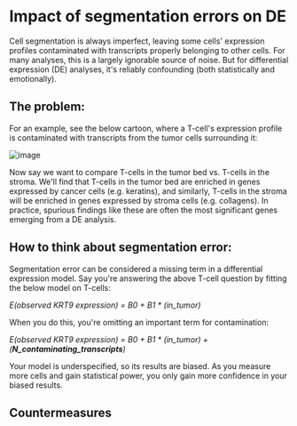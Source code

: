 # Impact of segmentation errors on DE

Cell segmentation is always imperfect, leaving some cells' expression profiles contaminated with transcripts properly belonging to other cells. 
For many analyses, this is a largely ignorable source of noise. But for differential expression (DE) analyses, it's reliably confounding (both statistically and emotionally).

## The problem:

For an example, see the below cartoon, where a T-cell's expression profile is contaminated with transcripts from the tumor cells surrounding it:

![image](https://github.com/Nanostring-Biostats/CosMx-Analysis-Scratch-Space/assets/4357938/c7d4e91f-a225-4ed8-a935-f77c0d817670)

Now say we want to compare T-cells in the tumor bed vs. T-cells in the stroma. We'll find that T-cells in the tumor bed are enriched in
genes expressed by cancer cells (e.g. keratins), and similarly, T-cells in the stroma will be enriched in genes expressed by stroma cells 
(e.g. collagens). In practice, spurious findings like these are often the most significant genes emerging from a DE analysis. 

## How to think about segmentation error:

Segmentation error can be considered a missing term in a differential expression model. 
Say you're answering the above T-cell question by fitting the below model on T-cells:

*E(observed KRT9 expression) = B0 + B1 * (in_tumor)* 

When you do this, you're omitting an important term for contamination:

*E(observed KRT9 expression) = B0 + B1 * (in_tumor) + (**N_contaminating_transcripts**)*  

Your model is underspecified, so its results are biased. As you measure more cells and gain statistical power, you only gain more confidence in your biased results. 

## Countermeasures

